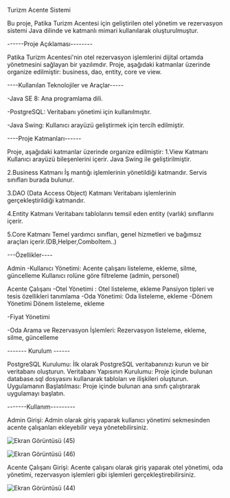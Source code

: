 
Turizm Acente Sistemi

Bu proje, Patika Turizm Acentesi için geliştirilen otel yönetim ve rezervasyon sistemi Java dilinde ve katmanlı mimari kullanılarak oluşturulmuştur.

------Proje Açıklaması--------

Patika Turizm Acentesi'nin otel rezervasyon işlemlerini dijital ortamda yönetmesini sağlayan bir yazılımdır. Proje, aşağıdaki katmanlar üzerinde organize edilmiştir: business, dao, entity, core ve view.

----Kullanılan Teknolojiler ve Araçlar-----

-Java SE 8: Ana programlama dili.

-PostgreSQL: Veritabanı yönetimi için kullanılmıştır.

-Java Swing: Kullanıcı arayüzü geliştirmek için tercih edilmiştir.

----Proje Katmanları------

Proje, aşağıdaki katmanlar üzerinde organize edilmiştir:
1.View Katmanı
Kullanıcı arayüzü bileşenlerini içerir. Java Swing ile geliştirilmiştir.

2.Business Katmanı
İş mantığı işlemlerinin yönetildiği katmandır. Servis sınıfları burada bulunur.

3.DAO (Data Access Object) Katmanı
Veritabanı işlemlerinin gerçekleştirildiği katmandır. 

4.Entity Katmanı
Veritabanı tablolarını temsil eden entity (varlık) sınıflarını içerir.

5.Core Katmanı
Temel yardımcı sınıfları, genel hizmetleri ve bağımsız araçları içerir.(DB,Helper,ComboItem..)

---Özellikler----


Admin
-Kullanıcı Yönetimi:
  Acente çalışanı listeleme, ekleme, silme, güncelleme
  Kullanıcı rolüne göre filtreleme (admin, personel)
  
Acente Çalışanı
-Otel Yönetimi :
   Otel listeleme, ekleme
   Pansiyon tipleri ve tesis özellikleri tanımlama
-Oda Yönetimi:
   Oda listeleme, ekleme
-Dönem Yönetimi
   Dönem listeleme, ekleme
   
-Fiyat Yönetimi

-Oda Arama ve Rezervasyon İşlemleri:
   Rezervasyon listeleme, ekleme, silme, güncelleme

   
------- Kurulum ------
 
   PostgreSQL Kurulumu: İlk olarak PostgreSQL veritabanınızı kurun ve bir veritabanı oluşturun.
   Veritabanı Yapısının Kurulumu: Proje içinde bulunan database.sql dosyasını kullanarak tabloları ve ilişkileri oluşturun.
   Uygulamanın Başlatılması: Proje içinde bulunan ana sınıfı çalıştırarak uygulamayı başlatın.

 -------Kullanım---------
 
Admin Girişi:
Admin olarak giriş yaparak kullanıcı yönetimi sekmesinden acente çalışanları ekleyebilir veya yönetebilirsiniz.

![Ekran Görüntüsü (45)](https://github.com/gonciii/TourismAgencySystem/assets/114026990/027c718a-f50f-45a3-b425-11f08f4fd469)

![Ekran Görüntüsü (46)](https://github.com/gonciii/TourismAgencySystem/assets/114026990/ae44fcc1-8882-456f-838e-878173b7a9a7)


Acente Çalışanı Girişi:
Acente çalışanı olarak giriş yaparak otel yönetimi, oda yönetimi, rezervasyon işlemleri gibi işlemleri gerçekleştirebilirsiniz.
   
![Ekran Görüntüsü (44)](https://github.com/gonciii/TourismAgencySystem/assets/114026990/3bc0ecb9-378d-4f82-a5fb-7af2fc0047b5)







   
